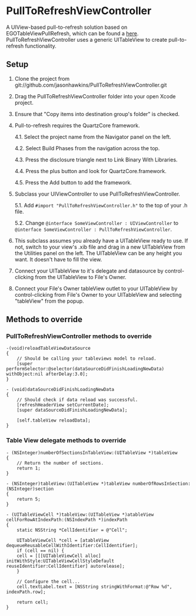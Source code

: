 PullToRefreshViewController
===========================

A UIView-based pull-to-refresh solution based on EGOTableViewPullRefresh, which can be found a [here](https://github.com/jessedc/EGOTableViewPullRefresh). PullToRefreshViewController uses a generic UITableView to create pull-to-refresh functionality.

Setup
-----------------------

1. Clone the project from git://github.com/jasonhawkins/PullToRefreshViewController.git

2. Drag the PullToRefreshViewController folder into your open Xcode project.

3. Ensure that "Copy items into destination group's folder" is checked.

4. Pull-to-refresh requires the QuartzCore framework. 

	4.1. Select the project name from the Navigator panel on the left.
	
	4.2. Select Build Phases from the navigation across the top.
	
	4.3. Press the disclosure triangle next to Link Binary With Libraries.
	
	4.4. Press the plus button and look for QuartzCore.framework.
	
	4.5. Press the Add button to add the framework.
	
5. Subclass your UIViewController to use PullToRefreshViewController.

	5.1. Add `#import "PullToRefreshViewController.h"` to the top of your .h file.
	
	5.2. Change `@interface SomeViewController : UIViewController` to `@interface SomeViewController : PullToRefreshViewController`.
	
6. This subclass assumes you already have a UITableView ready to use. If not, switch to your view's .xib file and drag in a new UITableView from the Utilities panel on the left. The UITableView can be any height you want. It doesn't have to fill the view.

7. Connect your UITableView to it's delegate and datasource by control-clicking from the UITableView to File's Owner.

8. Connect your File's Owner tableView outlet to your UITableView by control-clicking from File's Owner to your UITableView and selecting "tableView" from the popup.

Methods to override
-------------------

### PullToRefreshViewController methods to override
	-(void)reloadTableViewDataSource
	{
		// Should be calling your tableviews model to reload.
		[super performSelector:@selector(dataSourceDidFinishLoadingNewData) withObject:nil afterDelay:3.0];
	}

	- (void)dataSourceDidFinishLoadingNewData
	{
	    // Should check if data reload was successful.
	    [refreshHeaderView setCurrentDate]; 
	    [super dataSourceDidFinishLoadingNewData];
    
	    [self.tableView reloadData];
	}

### Table View delegate methods to override
	- (NSInteger)numberOfSectionsInTableView:(UITableView *)tableView
	{
	    // Return the number of sections.
	    return 1;
	}

	- (NSInteger)tableView:(UITableView *)tableView numberOfRowsInSection:(NSInteger)section
	{
	    return 5;
	}
 
	- (UITableViewCell *)tableView:(UITableView *)atableView cellForRowAtIndexPath:(NSIndexPath *)indexPath
	{
	    static NSString *CellIdentifier = @"Cell";

	    UITableViewCell *cell = [atableView dequeueReusableCellWithIdentifier:CellIdentifier];
	    if (cell == nil) {
	    cell = [[[UITableViewCell alloc] initWithStyle:UITableViewCellStyleDefault reuseIdentifier:CellIdentifier] autorelease];
	    }

	    // Configure the cell...
	    cell.textLabel.text = [NSString stringWithFormat:@"Row %d", indexPath.row];    

	    return cell;
	}